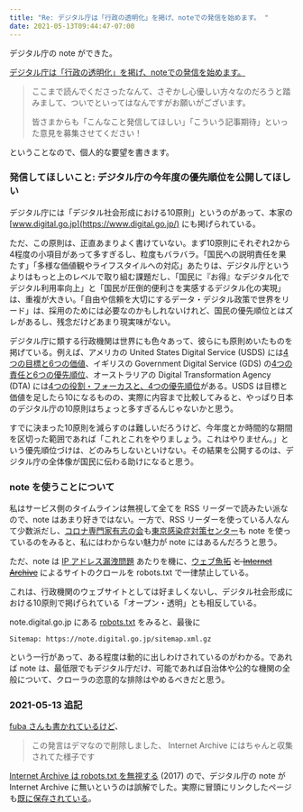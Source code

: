 ```yaml
---
title: "Re: デジタル庁は「行政の透明化」を掲げ、noteでの発信を始めます。 "
date: 2021-05-13T09:44:47-07:00
---
```


デジタル庁の note ができた。

[デジタル庁は「行政の透明化」を掲げ、noteでの発信を始めます。](https://note.digital.go.jp/n/n3690482b9676)

> ここまで読んでくださったなんて、さぞかし心優しい方々なのだろうと踏みまして、ついでといってはなんですがお願いがございます。
>
> 皆さまからも「こんなこと発信してほしい」「こういう記事期待」といった意見を募集させてください！

ということなので、個人的な要望を書きます。

### 発信してほしいこと: デジタル庁の今年度の優先順位を公開してほしい

デジタル庁には「デジタル社会形成における10原則」というのがあって、本家の [www.digital.go.jp](https://www.digital.go.jp/) にも掲げられている。

ただ、この原則は、正直あまりよく書けていない。まず10原則にそれぞれ2から4程度の小項目があって多すぎるし、粒度もバラバラ。「国民への説明責任を果たす」「多様な価値観やライフスタイルへの対応」あたりは、デジタル庁というよりはもっと上のレベルで取り組む課題だし、「国民に『お得』なデジタル化でデジタル利用率向上」と「国民が圧倒的便利さを実感するデジタル化の実現」は、重複が大きい。「自由や信頼を大切にするデータ・デジタル政策で世界をリード」は、採用のためには必要なのかもしれないけれど、国民の優先順位とはズレがあるし、残念だけどあまり現実味がない。

デジタル庁に類する行政機関は世界にも色々あって、彼らにも原則めいたものを掲げている。例えば、アメリカの United States Digital Service (USDS) には[4つの目標と6つの価値](https://www.usds.gov/mission)、イギリスの Government Digital Service (GDS) の[4つの責任と6つの優先順位](https://www.gov.uk/government/organisations/government-digital-service/about)、オーストラリアの Digital Transformation Agency (DTA) には[4つの役割・フォーカスと、4つの優先順位](https://www.dta.gov.au/about-us)がある。USDS は目標と価値を足したら10になるものの、実際に内容まで比較してみると、やっぱり日本のデジタル庁の10原則はちょっと多すぎるんじゃないかと思う。

すでに決まった10原則を減らすのは難しいだろうけど、今年度とか時間的な期間を区切った範囲であれば「これとこれをやりましょう。これはやりません。」という優先順位づけは、どのみちしないといけない。その結果を公開するのは、デジタル庁の全体像が国民に伝わる助けになると思う。

### note を使うことについて

私はサービス側のタイムラインは無視して全てを RSS リーダーで読みたい派なので、note はあまり好きではない。一方で、RSS リーダーを使っている人なんて少数派だし、[コロナ専門家有志の会](https://note.stopcovid19.jp/)も[東京感染症対策センター](https://note.com/tokyo_icdc)も note を使っているのをみると、私にはわからない魅力が note にはあるんだろうと思う。

ただ、note は [IP アドレス漏洩問題](https://note.jp/n/n2115642a4e45) あたりを機に、[ウェブ魚拓](https://megalodon.jp/) ~~と [Internet Archive](https://archive.org/)~~ によるサイトのクロールを robots.txt で一律禁止している。

これは、行政機関のウェブサイトとしては好ましくないし、デジタル社会形成における10原則で掲げられている「オープン・透明」とも相反している。

note.digital.go.jp にある [robots.txt](https://note.digital.go.jp/robots.txt) をみると、最後に

```
Sitemap: https://note.digital.go.jp/sitemap.xml.gz
```

という一行があって、ある程度は動的に出しわけされているのがわかる。であれば note は、最低限でもデジタル庁だけ、可能であれば自治体や公的な機関の全般について、クローラの恣意的な排除はやめるべきだと思う。

### 2021-05-13 追記

[fuba さんも書かれているけど](https://twitter.com/fuba/status/1392843954085793797)、

> この発言はデマなので削除しました、 Internet Archive にはちゃんと収集されてた様子です

[Internet Archive は robots.txt を無視する](https://blog.archive.org/2017/04/17/robots-txt-meant-for-search-engines-dont-work-well-for-web-archives/) (2017) ので、デジタル庁の note が Internet Archive に無いというのは誤解でした。実際に冒頭にリンクしたページも[既に保存されている](https://web.archive.org/web/*/https://note.digital.go.jp/n/n3690482b9676)。
